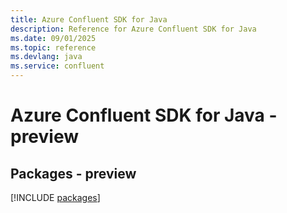 ```yaml
---
title: Azure Confluent SDK for Java
description: Reference for Azure Confluent SDK for Java
ms.date: 09/01/2025
ms.topic: reference
ms.devlang: java
ms.service: confluent
---
```

# Azure Confluent SDK for Java - preview
## Packages - preview
[!INCLUDE [packages](confluent-index.md)]